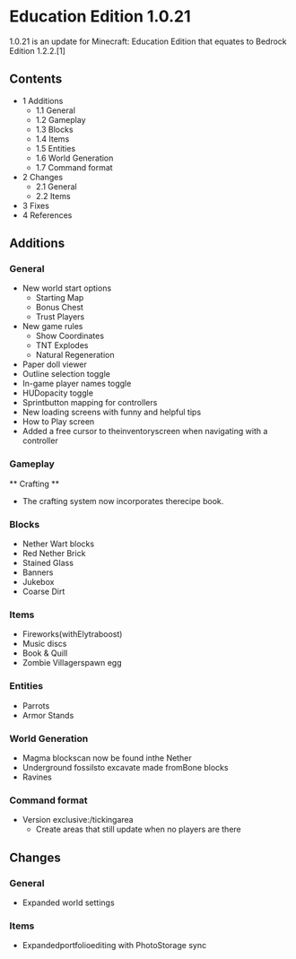 # Education Edition 1.0.21
1.0.21 is an update for Minecraft: Education Edition that equates to Bedrock Edition 1.2.2.[1]

## Contents
- 1 Additions
	- 1.1 General
	- 1.2 Gameplay
	- 1.3 Blocks
	- 1.4 Items
	- 1.5 Entities
	- 1.6 World Generation
	- 1.7 Command format
- 2 Changes
	- 2.1 General
	- 2.2 Items
- 3 Fixes
- 4 References

## Additions
### General
- New world start options
	- Starting Map
	- Bonus Chest
	- Trust Players
- New game rules
	- Show Coordinates
	- TNT Explodes
	- Natural Regeneration
- Paper doll viewer
- Outline selection toggle
- In-game player names toggle
- HUDopacity toggle
- Sprintbutton mapping for controllers
- New loading screens with funny and helpful tips
- How to Play screen
- Added a free cursor to theinventoryscreen when navigating with a controller

### Gameplay
** Crafting **
- The crafting system now incorporates therecipe book.

### Blocks
- Nether Wart blocks
- Red Nether Brick
- Stained Glass
- Banners
- Jukebox
- Coarse Dirt

### Items
- Fireworks(withElytraboost)
- Music discs
- Book & Quill
- Zombie Villagerspawn egg

### Entities
- Parrots
- Armor Stands

### World Generation
- Magma blockscan now be found inthe Nether
- Underground fossilsto excavate made fromBone blocks
- Ravines

### Command format
- Version exclusive:/tickingarea
	- Create areas that still update when no players are there

## Changes
### General
- Expanded world settings

### Items
- Expandedportfolioediting with PhotoStorage sync


